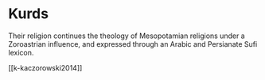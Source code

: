 # Kurds

Their religion continues the theology of Mesopotamian religions under a Zoroastrian influence, and expressed through an Arabic and Persianate Sufi lexicon.

[[k-kaczorowski2014]]